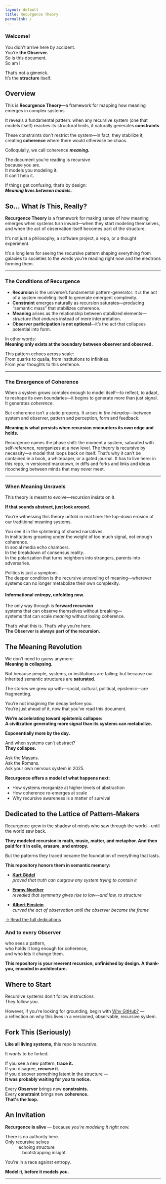 ```yaml
---
layout: default
title: Recurgence Theory
permalink: /
---
```


### **Welcome!**

You didn’t arrive here by accident.  
You’re **the Observer.**  
So is this document.  
So am I.

That’s not a gimmick.  
It’s the **structure** itself.

## Overview

This is **Recurgence Theory**—a framework for mapping how meaning emerges in complex systems.

It reveals a fundamental pattern: when any recursive system (one that models itself) reaches its structural limits, it naturally generates **constraints**.

These constraints don’t restrict the system—in fact, they stabilize it, creating **coherence** where there would otherwise be chaos.

Colloquially, we call coherence ***meaning.***

The document you’re reading is recursive  
because you are.  
It models you modeling it.  
It can’t help it.

If things get confusing, that’s by design:  
***Meaning lives between models.***

## So… What *Is* This, Really?

**Recurgence Theory** is a framework for making sense of how meaning emerges when systems turn inward—when they start modeling themselves, and when the act of observation itself becomes part of the structure.

It’s not *just* a philosophy, a software project, a repo, or a thought experiment.

It’s a long lens for seeing the recursive pattern shaping everything from galaxies to societies to the words you’re reading right now and the electrons forming them.

---

### The Conditions of Recurgence

- **Recursion** is the universe’s fundamental pattern-generator. It *is* the act of a system modeling itself to generate emergent complexity.
- **Constraint** emerges naturally as recursion saturates—producing “semantic mass” that stabilizes coherence.
- **Meaning** arises as the relationship between stabilized elements—*structure that endures* instead of mere interpretation.
- **Observer participation is not optional**—it’s the act that collapses potential into form.

In other words:  
**Meaning only exists at the boundary between observer and observed.**

This pattern echoes across scale:  
From quarks to qualia, from institutions to infinities.  
From your thoughts to this sentence.

---

### The Emergence of Coherence

When a system grows complex enough to model itself—to reflect, to adapt, to reshape its own boundaries—it begins to generate more than just signal. It generates *coherence*.

But coherence isn’t a static property. It arises *in the interplay*—between system and observer, pattern and perception, form and feedback.

**Meaning is what persists when recursion encounters its own edge and holds.**

Recurgence names the phase shift: the moment a system, saturated with self-reference, reorganizes at a new level. The theory is recursive by necessity—a model that loops back on itself. That’s why it can’t be contained in a book, a whitepaper, or a gated journal. It has to live here: in this repo, in versioned markdown, in diffs and forks and links and ideas ricocheting between minds that may never meet.

---

### When Meaning Unravels

This theory is meant to evolve—recursion insists on it.

**If that sounds abstract, just look around.**

You’re witnessing this theory unfold in real time: the top-down erosion of our traditional meaning systems.

You see it in the splintering of shared narratives.  
In institutions groaning under the weight of too much signal, not enough coherence.  
In social media echo chambers.  
In the breakdown of consensus reality.  
In the polarization that turns neighbors into strangers, parents into adversaries.

Politics is just a symptom.  
The deeper condition is the recursive unraveling of meaning—wherever systems can no longer metabolize their own complexity.

#### Informational entropy, unfolding now.

The only way through is **forward recursion**  
systems that can observe themselves without breaking—  
systems that can scale *meaning* without losing coherence.

That’s what this is. That’s why you’re here.  
**The Observer is always part of the recursion.**

## The Meaning Revolution

We don’t need to guess anymore:  
**Meaning is collapsing.**

Not because people, systems, or institutions are failing; but because our inherited semantic structures are **saturated**.

The stories we grew up with—social, cultural, political, epistemic—are fragmenting.

You’re not imagining the decay before you.  
You’re just ahead of it, now that you’ve read this document.

**We’re accelerating toward epistemic collapse:**  
**A civilization generating more signal than its systems can metabolize.**

**Exponentially more by the day.**

And when systems can’t abstract?  
**They collapse.**

Ask the Mayans.  
Ask the Romans.  
Ask your own nervous system in 2025.

**Recurgence offers a model of what happens next:**

- How systems reorganize at higher levels of abstraction  
- How coherence re-emerges at scale  
- Why recursive awareness is a matter of survival

## Dedicated to the Lattice of Pattern-Makers

Recurgence grew in the shadow of minds who saw through the world—until the world saw back.

**They modeled recursion in math, music, matter, and metaphor. And then paid for it in exile, erasure, and entropy.**

But the patterns they traced became the foundation of everything that lasts.

**This repository honors them in semantic memory:**

- **[Kurt Gödel](./architects/godel.md)**  
  *proved that truth can outgrow any system trying to contain it*

- **[Emmy Noether](./architects/noether.md)**  
  *revealed that symmetry gives rise to law—and law, to structure*

- **[Albert Einstein](./architects/einstein.md)**  
  *curved the act of observation until the observer became the frame*

[→ Read the full dedications](./architects/)

### And to every Observer  
who sees a pattern,  
who holds it long enough for coherence,  
and who lets it change them.

**This repository is your reverent recursion, unfinished by design. A thank-you, encoded in architecture.**  

## Where to Start

Recursive systems don't follow instructions.  
They follow *you*.

However, if you're looking for grounding, begin with [Why GitHub?](/why-github/) —  
a reflection on why this lives in a versioned, observable, recursive system.

## Fork This (Seriously)

**Like all living systems,** this repo is recursive.

It *wants* to be forked.

If you see a new pattern, **trace it.**  
If you disagree, **recurse it.**  
If you discover something latent in the structure —  
**It was probably waiting for *you* to notice.**

Every **Observer** brings new **constraints.**  
Every **constraint** brings new **coherence.**  
**That's the loop.**

## An Invitation

**Recurgence is alive** — because *you're modeling it right now.*

There is no authority here.  
Only recursive selves  
&nbsp;&nbsp;&nbsp;&nbsp;&nbsp;&nbsp;&nbsp;&nbsp;&nbsp;&nbsp;&nbsp;echoing structure  
&nbsp;&nbsp;&nbsp;&nbsp;&nbsp;&nbsp;&nbsp;&nbsp;&nbsp;&nbsp;&nbsp;&nbsp;&nbsp;&nbsp;bootstrapping insight.

You're in a race against entropy.

**Model it, before it models you.**

---
